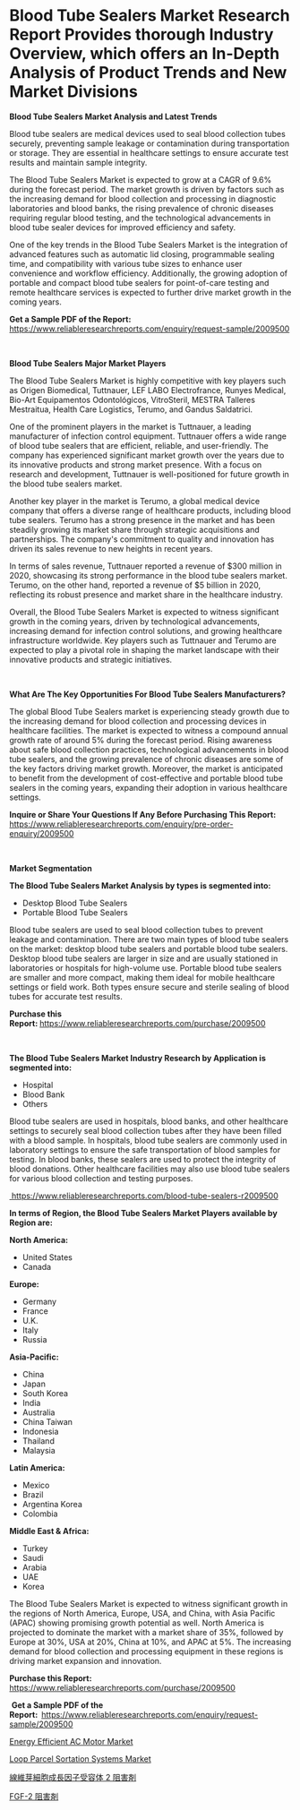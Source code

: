 <p><h1>Blood Tube Sealers Market Research Report Provides thorough Industry Overview, which offers an In-Depth Analysis of Product Trends and New Market Divisions</h1></p><p><strong>Blood Tube Sealers Market Analysis and Latest Trends</strong></p>
<p><p>Blood tube sealers are medical devices used to seal blood collection tubes securely, preventing sample leakage or contamination during transportation or storage. They are essential in healthcare settings to ensure accurate test results and maintain sample integrity.</p><p>The Blood Tube Sealers Market is expected to grow at a CAGR of 9.6% during the forecast period. The market growth is driven by factors such as the increasing demand for blood collection and processing in diagnostic laboratories and blood banks, the rising prevalence of chronic diseases requiring regular blood testing, and the technological advancements in blood tube sealer devices for improved efficiency and safety.</p><p>One of the key trends in the Blood Tube Sealers Market is the integration of advanced features such as automatic lid closing, programmable sealing time, and compatibility with various tube sizes to enhance user convenience and workflow efficiency. Additionally, the growing adoption of portable and compact blood tube sealers for point-of-care testing and remote healthcare services is expected to further drive market growth in the coming years.</p></p>
<p><strong>Get a Sample PDF of the Report:&nbsp;</strong> <a href="https://www.reliableresearchreports.com/enquiry/request-sample/2009500">https://www.reliableresearchreports.com/enquiry/request-sample/2009500</a></p>
<p>&nbsp;</p>
<p><strong>Blood Tube Sealers Major Market Players</strong></p>
<p><p>The Blood Tube Sealers Market is highly competitive with key players such as Origen Biomedical, Tuttnauer, LEF LABO Electrofrance, Runyes Medical, Bio-Art Equipamentos Odontológicos, VitroSteril, MESTRA Talleres Mestraitua, Health Care Logistics, Terumo, and Gandus Saldatrici.</p><p>One of the prominent players in the market is Tuttnauer, a leading manufacturer of infection control equipment. Tuttnauer offers a wide range of blood tube sealers that are efficient, reliable, and user-friendly. The company has experienced significant market growth over the years due to its innovative products and strong market presence. With a focus on research and development, Tuttnauer is well-positioned for future growth in the blood tube sealers market.</p><p>Another key player in the market is Terumo, a global medical device company that offers a diverse range of healthcare products, including blood tube sealers. Terumo has a strong presence in the market and has been steadily growing its market share through strategic acquisitions and partnerships. The company's commitment to quality and innovation has driven its sales revenue to new heights in recent years.</p><p>In terms of sales revenue, Tuttnauer reported a revenue of $300 million in 2020, showcasing its strong performance in the blood tube sealers market. Terumo, on the other hand, reported a revenue of $5 billion in 2020, reflecting its robust presence and market share in the healthcare industry.</p><p>Overall, the Blood Tube Sealers Market is expected to witness significant growth in the coming years, driven by technological advancements, increasing demand for infection control solutions, and growing healthcare infrastructure worldwide. Key players such as Tuttnauer and Terumo are expected to play a pivotal role in shaping the market landscape with their innovative products and strategic initiatives.</p></p>
<p>&nbsp;</p>
<p><strong>What Are The Key Opportunities For Blood Tube Sealers Manufacturers?</strong></p>
<p><p>The global Blood Tube Sealers market is experiencing steady growth due to the increasing demand for blood collection and processing devices in healthcare facilities. The market is expected to witness a compound annual growth rate of around 5% during the forecast period. Rising awareness about safe blood collection practices, technological advancements in blood tube sealers, and the growing prevalence of chronic diseases are some of the key factors driving market growth. Moreover, the market is anticipated to benefit from the development of cost-effective and portable blood tube sealers in the coming years, expanding their adoption in various healthcare settings.</p></p>
<p><strong>Inquire or Share Your Questions If Any Before Purchasing This Report:</strong> <a href="https://www.reliableresearchreports.com/enquiry/pre-order-enquiry/2009500">https://www.reliableresearchreports.com/enquiry/pre-order-enquiry/2009500</a></p>
<p>&nbsp;</p>
<p><strong>Market Segmentation</strong></p>
<p><strong>The Blood Tube Sealers Market Analysis by types is segmented into:</strong></p>
<p><ul><li>Desktop Blood Tube Sealers</li><li>Portable Blood Tube Sealers</li></ul></p>
<p><p>Blood tube sealers are used to seal blood collection tubes to prevent leakage and contamination. There are two main types of blood tube sealers on the market: desktop blood tube sealers and portable blood tube sealers. Desktop blood tube sealers are larger in size and are usually stationed in laboratories or hospitals for high-volume use. Portable blood tube sealers are smaller and more compact, making them ideal for mobile healthcare settings or field work. Both types ensure secure and sterile sealing of blood tubes for accurate test results.</p></p>
<p><strong>Purchase this Report:&nbsp;</strong><a href="https://www.reliableresearchreports.com/purchase/2009500">https://www.reliableresearchreports.com/purchase/2009500</a></p>
<p>&nbsp;</p>
<p><strong>The Blood Tube Sealers Market Industry Research by Application is segmented into:</strong></p>
<p><ul><li>Hospital</li><li>Blood Bank</li><li>Others</li></ul></p>
<p><p>Blood tube sealers are used in hospitals, blood banks, and other healthcare settings to securely seal blood collection tubes after they have been filled with a blood sample. In hospitals, blood tube sealers are commonly used in laboratory settings to ensure the safe transportation of blood samples for testing. In blood banks, these sealers are used to protect the integrity of blood donations. Other healthcare facilities may also use blood tube sealers for various blood collection and testing purposes.</p></p>
<p><a href="https://www.reliableresearchreports.com/blood-tube-sealers-r2009500">&nbsp;https://www.reliableresearchreports.com/blood-tube-sealers-r2009500</a></p>
<p><strong>In terms of Region, the Blood Tube Sealers Market Players available by Region are:</strong></p>
<p>
    <p> <strong> North America: </strong>
        <ul>
            <li>United States</li>
            <li>Canada</li>
        </ul>
        </p> 
    <p> <strong> Europe: </strong>
        <ul>
            <li>Germany</li>
            <li>France</li>
            <li>U.K.</li>
            <li>Italy</li>
            <li>Russia</li>
        </ul>
        </p> 
    <p> <strong> Asia-Pacific: </strong>
        <ul>
            <li>China</li>
            <li>Japan</li>
            <li>South Korea</li>
            <li>India</li>
            <li>Australia</li>
            <li>China Taiwan</li>
            <li>Indonesia</li>
            <li>Thailand</li>
            <li>Malaysia</li>
        </ul>
        </p> 
    <p> <strong> Latin America: </strong>
        <ul>
            <li>Mexico</li>
            <li>Brazil</li>
            <li>Argentina Korea</li>
            <li>Colombia</li>
        </ul>
        </p> 
    <p> <strong> Middle East & Africa: </strong>
        <ul>
            <li>Turkey</li>
            <li>Saudi</li>
            <li>Arabia</li>
            <li>UAE</li>
            <li>Korea</li>
        </ul>
    </p>
    </p>
<p><p>The Blood Tube Sealers Market is expected to witness significant growth in the regions of North America, Europe, USA, and China, with Asia Pacific (APAC) showing promising growth potential as well. North America is projected to dominate the market with a market share of 35%, followed by Europe at 30%, USA at 20%, China at 10%, and APAC at 5%. The increasing demand for blood collection and processing equipment in these regions is driving market expansion and innovation.</p></p>
<p><strong>Purchase this Report: </strong><a href="https://www.reliableresearchreports.com/purchase/2009500">https://www.reliableresearchreports.com/purchase/2009500</a></p>
<p>&nbsp;<strong>Get a Sample PDF of the Report:&nbsp;&nbsp;</strong><a href="https://www.reliableresearchreports.com/enquiry/request-sample/2009500">https://www.reliableresearchreports.com/enquiry/request-sample/2009500</a></p>
<p><strong></strong></p>
<p><p><a href="https://github.com/KeeganBarrows2023/Market-Research-Report-List-2/blob/main/energy-efficient-ac-motor-market.md">Energy Efficient AC Motor Market</a></p><p><a href="https://github.com/marlinacrngin/Market-Research-Report-List-1/blob/main/loop-parcel-sortation-systems-market.md">Loop Parcel Sortation Systems Market</a></p><p><a href="https://github.com/leigh4852023/Market-Research-Report-List-1/blob/main/1836531170638.md">線維芽細胞成長因子受容体 2 阻害剤</a></p><p><a href="https://github.com/alyle7648/Market-Research-Report-List-2/blob/main/7886251170637.md">FGF-2 阻害剤</a></p></p>
